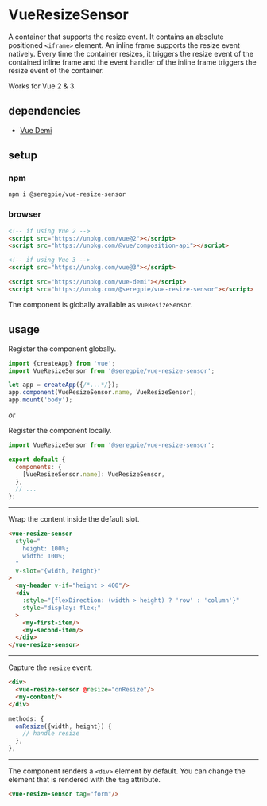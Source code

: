 # VueResizeSensor

A container that supports the resize event. It contains an absolute positioned `<iframe>` element. An inline frame supports the resize event natively. Every time the container resizes, it triggers the resize event of the contained inline frame and the event handler of the inline frame triggers the resize event of the container.

Works for Vue 2 & 3.

## dependencies

- [Vue Demi](https://github.com/antfu/vue-demi)

## setup

### npm

```shell
npm i @seregpie/vue-resize-sensor
```

### browser

```html
<!-- if using Vue 2 -->
<script src="https://unpkg.com/vue@2"></script>
<script src="https://unpkg.com/@vue/composition-api"></script>

<!-- if using Vue 3 -->
<script src="https://unpkg.com/vue@3"></script>

<script src="https://unpkg.com/vue-demi"></script>
<script src="https://unpkg.com/@seregpie/vue-resize-sensor"></script>
```

The component is globally available as `VueResizeSensor`.

## usage

Register the component globally.

```javascript
import {createApp} from 'vue';
import VueResizeSensor from '@seregpie/vue-resize-sensor';

let app = createApp({/*...*/});
app.component(VueResizeSensor.name, VueResizeSensor);
app.mount('body');
```

*or*

Register the component locally.

```javascript
import VueResizeSensor from '@seregpie/vue-resize-sensor';

export default {
  components: {
    [VueResizeSensor.name]: VueResizeSensor,
  },
  // ...
};
```

---

Wrap the content inside the default slot.

```html
<vue-resize-sensor
  style="
    height: 100%;
    width: 100%;
  "
  v-slot="{width, height}"
>
  <my-header v-if="height > 400"/>
  <div
    :style="{flexDirection: (width > height) ? 'row' : 'column'}"
    style="display: flex;"
  >
    <my-first-item/>
    <my-second-item/>
  </div>
</vue-resize-sensor>
```

---

Capture the `resize` event.

```html
<div>
  <vue-resize-sensor @resize="onResize"/>
  <my-content/>
</div>
```

```javascript
methods: {
  onResize({width, height}) {
    // handle resize
  },
},
```

---

The component renders a `<div>` element by default. You can change the element that is rendered with the `tag` attribute.

```html
<vue-resize-sensor tag="form"/>
```
